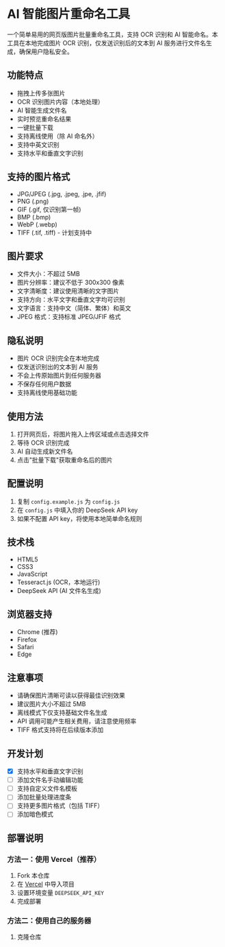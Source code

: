 # AI 智能图片重命名工具

一个简单易用的网页版图片批量重命名工具，支持 OCR 识别和 AI 智能命名。本工具在本地完成图片 OCR 识别，仅发送识别后的文本到 AI 服务进行文件名生成，确保用户隐私安全。

## 功能特点
- 拖拽上传多张图片
- OCR 识别图片内容（本地处理）
- AI 智能生成文件名
- 实时预览重命名结果
- 一键批量下载
- 支持离线使用（除 AI 命名外）
- 支持中英文识别
- 支持水平和垂直文字识别

## 支持的图片格式
- JPG/JPEG (.jpg, .jpeg, .jpe, .jfif)
- PNG (.png)
- GIF (.gif, 仅识别第一帧)
- BMP (.bmp)
- WebP (.webp)
- TIFF (.tif, .tiff) - 计划支持中

## 图片要求
- 文件大小：不超过 5MB
- 图片分辨率：建议不低于 300x300 像素
- 文字清晰度：建议使用清晰的文字图片
- 支持方向：水平文字和垂直文字均可识别
- 文字语言：支持中文（简体、繁体）和英文
- JPEG 格式：支持标准 JPEG/JFIF 格式

## 隐私说明
- 图片 OCR 识别完全在本地完成
- 仅发送识别出的文本到 AI 服务
- 不会上传原始图片到任何服务器
- 不保存任何用户数据
- 支持离线使用基础功能

## 使用方法
1. 打开网页后，将图片拖入上传区域或点击选择文件
2. 等待 OCR 识别完成
3. AI 自动生成新文件名
4. 点击"批量下载"获取重命名后的图片

## 配置说明
1. 复制 `config.example.js` 为 `config.js`
2. 在 `config.js` 中填入你的 DeepSeek API key
3. 如果不配置 API key，将使用本地简单命名规则

## 技术栈
- HTML5
- CSS3
- JavaScript
- Tesseract.js (OCR，本地运行)
- DeepSeek API (AI 文件名生成)

## 浏览器支持
- Chrome (推荐)
- Firefox
- Safari
- Edge

## 注意事项
- 请确保图片清晰可读以获得最佳识别效果
- 建议图片大小不超过 5MB
- 离线模式下仅支持基础文件名生成
- API 调用可能产生相关费用，请注意使用频率
- TIFF 格式支持将在后续版本添加

## 开发计划
- [x] 支持水平和垂直文字识别
- [ ] 添加文件名手动编辑功能
- [ ] 支持自定义文件名模板
- [ ] 添加批量处理进度条
- [ ] 支持更多图片格式（包括 TIFF）
- [ ] 添加暗色模式

## 部署说明

### 方法一：使用 Vercel（推荐）
1. Fork 本仓库
2. 在 [Vercel](https://vercel.com) 中导入项目
3. 设置环境变量 `DEEPSEEK_API_KEY`
4. 完成部署

### 方法二：使用自己的服务器
1. 克隆仓库